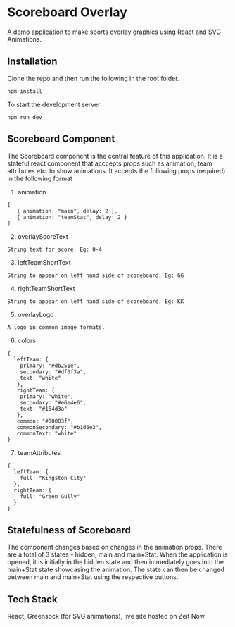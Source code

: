 # Scoreboard Overlay

A [demo application](https://scoreboardoverlay.vishaag.now.sh/) to make sports overlay graphics using React and SVG Animations.

## Installation
Clone the repo and then run the following in the root folder.

```
npm install
```
To start the development server 
```
npm run dev
```




## Scoreboard Component

The Scoreboard component is the central feature of this application. It is a stateful react component that acccepts props such as animation, team attributes etc. to show animations.
It accepts the following props (required) in the following format

1. animation
```
[
   { animation: "main", delay: 2 },
   { animation: "teamStat", delay: 2 }
]
```
2. overlayScoreText
```
String text for score. Eg: 0-4
```
3. leftTeamShortText
```
String to appear on left hand side of scoreboard. Eg: GG
```
4. rightTeamShortText
```
String to appear on left hand side of scoreboard. Eg: KK
```
5. overlayLogo
```
A logo in common image formats.
```
6. colors
```
{
  leftTeam: {
    primary: "#db251e",
    secondary: "#df3f3a",
    text: "white"
   },
   rightTeam: {
    primary: "white",
    secondary: "#e6e4e6",
    text: "#164d3a"
   },
   common: "#00003f",
   commonSecondary: "#b1d6e3",
   commonText: "white"
}
```
7. teamAttributes
```
{
  leftTeam: {
    full: "Kingston City"
  },
  rightTeam: {
    full: "Green Gully"
  }
}
```

## Statefulness of Scoreboard

The component changes based on changes in the animation props. There are a total of 3 states - hidden, main and main+Stat.
When the application is opened, it is initially in the hidden state and then immediately goes into the main+Stat state showcasing
the animation.
The state can then be changed between main and main+Stat using the respective buttons.

## Tech Stack
React, Greensock (for SVG animations), live site hosted on Zeit Now.


